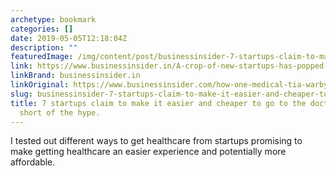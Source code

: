 ```yaml
---
archetype: bookmark
categories: []
date: 2019-05-05T12:18:04Z
description: ""
featuredImage: /img/content/post/businessinsider-7-startups-claim-to-make-it-easier-and-cheaper-to-go-to-the-doctor-some-fell-short-of-the-hype.png
link: https://www.businessinsider.in/A-crop-of-new-startups-has-popped-up-promising-to-make-going-to-the-doctor-easier-and-cheaper-I-put-them-to-the-test-/articleshow/69101051.cms
linkBrand: businessinsider.in
linkOriginal: https://www.businessinsider.com/how-one-medical-tia-warby-parker-smiledirectclub-compare-to-traditional-healthcare-2019-4#i-updated-my-skin-care-routine-with-curology-2
slug: businessinsider-7-startups-claim-to-make-it-easier-and-cheaper-to-go-to-the-doctor-some-fell-short-of-the-hype
title: 7 startups claim to make it easier and cheaper to go to the doctor. Some fell
  short of the hype.
---
```

I tested out different ways to get healthcare from startups promising to make getting healthcare an easier experience and potentially more affordable.